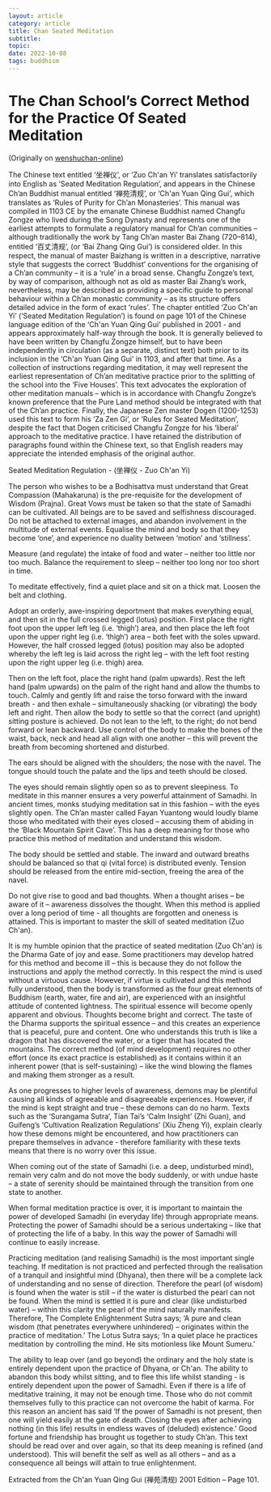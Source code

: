 ```yaml
---
layout: article
category: article
title: Chan Seated Meditation
subtitle:
topic:
date: 2022-10-08
tags: buddhism
---
```

# The Chan School’s Correct Method for the Practice Of Seated Meditation

(Originally on [wenshuchan-online](https://wenshuchan-online.weebly.com/zuo-chan-yi---223523110920202-seated-meditation.html))

The Chinese text entitled ‘坐禅仪’, or ‘Zuo Ch'an Yi’ translates satisfactorily into English as ‘Seated Meditation Regulation’, and appears in the Chinese Ch’an Buddhist manual entitled ‘禅苑清规’, or ‘Ch'an Yuan Qing Gui’, which translates as ‘Rules of Purity for Ch’an Monasteries’. This manual was compiled in 1103 CE by the emanate Chinese Buddhist named Changfu Zongze who lived during the Song Dynasty and represents one of the earliest attempts to formulate a regulatory manual for Ch’an communities – although traditionally the work by Tang Ch’an master Bai Zhang (720–814), entitled ‘百丈清规’, (or ‘Bai Zhang Qing Gui’) is considered older.  In this respect, the manual of master Baizhang is written in a descriptive, narrative style that suggests the correct ‘Buddhist’ conventions for the organising of a Ch’an community – it is a ‘rule’ in a broad sense. Changfu Zongze’s text, by way of comparison, although not as old as master Bai Zhang’s work, nevertheless, may be described as providing a specific guide to personal behaviour within a Ch’an monastic community – as its structure offers detailed advice in the form of exact ‘rules’.  The chapter entitled ‘Zuo Ch'an Yi’ (‘Seated Meditation Regulation’) is found on page 101 of the Chinese language edition of the ‘Ch'an Yuan Qing Gui’ published in 2001 - and appears approximately half-way through the book.  It is generally believed to have been written by Changfu Zongze himself, but to have been independently in circulation (as a separate, distinct text) both prior to its inclusion in the ‘Ch'an Yuan Qing Gui’ in 1103, and after that time.  As a collection of instructions regarding meditation, it may well represent the earliest representation of Ch’an meditative practice prior to the splitting of the school into the ‘Five Houses’.  This text advocates the exploration of other meditation manuals – which is in accordance with Changfu Zongze’s known preference that the Pure Land method should be integrated with that of the Ch’an practice. Finally, the Japanese Zen master Dogen (1200-1253) used this text to form his ‘Za Zen Gi’, or ‘Rules for Seated Meditation’, despite the fact that Dogen criticised Changfu Zongze for his ‘liberal’ approach to the meditative practice.  I have retained the distribution of paragraphs found within the Chinese text, so that English readers may appreciate the intended emphasis of the original author.                      

Seated Meditation Regulation - (坐禅仪 - Zuo Ch'an Yi)

The person who wishes to be a Bodhisattva must understand that Great Compassion (Mahakaruna) is the pre-requisite for the development of Wisdom (Prajna).  Great Vows must be taken so that the state of Samadhi can be cultivated.  All beings are to be saved and selfishness discouraged.  Do not be attached to external images, and abandon involvement in the multitude of external events.  Equalise the mind and body so that they become ‘one’, and experience no duality between ‘motion’ and ‘stillness’.    
 
Measure (and regulate) the intake of food and water – neither too little nor too much.  Balance the requirement to sleep – neither too long nor too short in time.  
 
To meditate effectively, find a quiet place and sit on a thick mat.  Loosen the belt and clothing.  

Adopt an orderly, awe-inspiring deportment that makes everything equal, and then sit in the full crossed legged (lotus) position.  First place the right foot upon the upper left leg (i.e. ‘thigh’) area, and then place the left foot upon the upper right leg (i.e. ‘thigh’) area – both feet with the soles upward.  However, the half crossed legged (lotus) position may also be adopted whereby the left leg is laid across the right leg – with the left foot resting upon the right upper leg (i.e. thigh) area.        

Then on the left foot, place the right hand (palm upwards). Rest the left hand (palm upwards) on the palm of the right hand and allow the thumbs to touch.  Calmly and gently lift and raise the torso forward with the inward breath - and then exhale – simultaneously shacking (or vibrating) the body left and right.  Then allow the body to settle so that the correct (and upright) sitting posture is achieved.  Do not lean to the left, to the right; do not bend forward or lean backward.  Use control of the body to make the bones of the waist, back, neck and head all align with one another – this will prevent the breath from becoming shortened and disturbed.  
 
The ears should be aligned with the shoulders; the nose with the navel.  The tongue should touch the palate and the lips and teeth should be closed.

The eyes should remain slightly open so as to prevent sleepiness.  To meditate in this manner ensures a very powerful attainment of Samadhi.  In ancient times, monks studying meditation sat in this fashion – with the eyes slightly open.  The Ch’an master called Fayan Yuantong would loudly blame those who meditated with their eyes closed – accusing them of abiding in the ‘Black Mountain Spirit Cave’.  This has a deep meaning for those who practice this method of meditation and understand this wisdom.

The body should be settled and stable.  The inward and outward breaths should be balanced so that qi (vital force) is distributed evenly.  Tension should be released from the entire mid-section, freeing the area of the navel.  
 
Do not give rise to good and bad thoughts.  When a thought arises – be aware of it – awareness dissolves the thought.  When this method is applied over a long period of time - all thoughts are forgotten and oneness is attained.  This is important to master the skill of seated meditation (Zuo Ch'an).

It is my humble opinion that the practice of seated meditation (Zuo Ch'an) is the Dharma Gate of joy and ease.  Some practitioners may develop hatred for this method and become ill – this is because they do not follow the instructions and apply the method correctly.  In this respect the mind is used without a virtuous cause.  However, if virtue is cultivated and this method fully understood, then the body is transformed as the four great elements of Buddhism (earth, water, fire and air), are experienced with an insightful attitude of contented lightness.  The spiritual essence will become openly apparent and obvious.  Thoughts become bright and correct.  The taste of the Dharma supports the spiritual essence – and this creates an experience that is peaceful, pure and content.  One who understands this truth is like a dragon that has discovered the water, or a tiger that has located the mountains. The correct method (of mind development) requires no other effort (once its exact practice is established) as it contains within it an inherent power (that is self-sustaining) – like the wind blowing the flames and making them stronger as a result.     

As one progresses to higher levels of awareness, demons may be plentiful causing all kinds of agreeable and disagreeable experiences.  However, if the mind is kept straight and true – these demons can do no harm.  Texts such as the ‘Surangama Sutra’, Tian Tai’s ‘Calm Insight’ (Zhi Guan), and Guifeng’s ‘Cultivation Realization Regulations’ (Xiu Zheng Yi), explain clearly how these demons might be encountered, and how practitioners can prepare themselves in advance - therefore familiarity with these texts means that there is no worry over this issue.  

When coming out of the state of Samadhi (i.e. a deep, undisturbed mind), remain very calm and do not move the body suddenly, or with undue haste – a state of serenity should be maintained through the transition from one state to another.  
 
When formal meditation practice is over, it is important to maintain the power of developed Samadhi (in everyday life) through appropriate means. Protecting the power of Samadhi should be a serious undertaking – like that of protecting the life of a baby. In this way the power of Samadhi will continue to easily increase.         

Practicing meditation (and realising Samadhi) is the most important single teaching.  If meditation is not practiced and perfected through the realisation of a tranquil and insightful mind (Dhyana), then there will be a complete lack of understanding and no sense of direction.  Therefore the pearl (of wisdom) is found when the water is still – if the water is disturbed the pearl can not be found.  When the mind is settled it is pure and clear (like undisturbed water) – within this clarity the pearl of the mind naturally manifests. Therefore, The Complete Enlightenment Sutra says; ‘A pure and clean wisdom (that penetrates everywhere unhindered) – originates within the practice of meditation.’ The Lotus Sutra says; ‘In a quiet place he practices meditation by controlling the mind.  He sits motionless like Mount Sumeru.’

The ability to leap over (and go beyond) the ordinary and the holy state is entirely dependent upon the practice of Dhyana, or Ch'an.  The ability to abandon this body whilst sitting, and to flee this life whilst standing - is entirely dependent upon the power of Samadhi.  Even if there is a life of meditative training, it may not be enough time.  Those who do not commit themselves fully to this practice can not overcome the habit of karma.  For this reason an ancient has said ‘If the power of Samadhi is not present, then one will yield easily at the gate of death.  Closing the eyes after achieving nothing (in this life) results in endless waves of (deluded) existence.’  Good fortune and friendship has brought us together to study Ch’an.  This text should be read over and over again, so that its deep meaning is refined (and understood).  This will benefit the self as well as all others – and as a consequence all beings will attain to true enlightenment.                  

Extracted from the Ch'an Yuan Qing Gui (禅苑清规) 2001 Edition – Page 101.